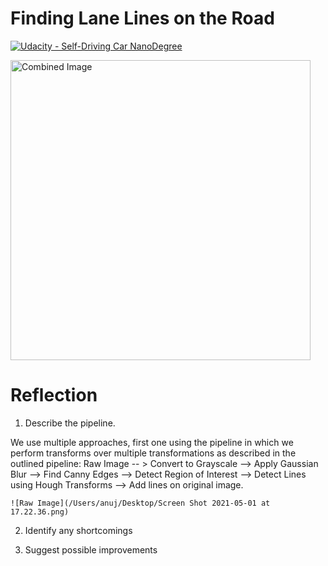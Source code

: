 # **Finding Lane Lines on the Road** 
[![Udacity - Self-Driving Car NanoDegree](https://s3.amazonaws.com/udacity-sdc/github/shield-carnd.svg)](http://www.udacity.com/drive)

<img src="examples/laneLines_thirdPass.jpg" width="480" alt="Combined Image" />


# Reflection

1. Describe the pipeline.

We use multiple approaches, first one using the pipeline in which we perform transforms over multiple transformations as described in the outlined pipeline:
    Raw Image -- > Convert to Grayscale --> Apply Gaussian Blur --> Find Canny Edges -->
    Detect Region of Interest --> Detect Lines using Hough Transforms --> Add lines on original image.
    
    ![Raw Image](/Users/anuj/Desktop/Screen Shot 2021-05-01 at 17.22.36.png)

2. Identify any shortcomings

3. Suggest possible improvements





